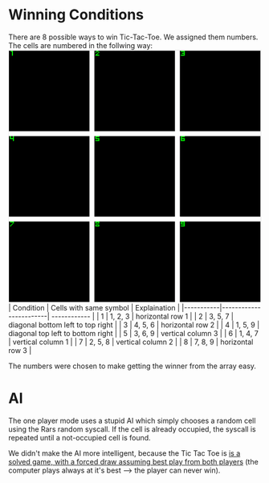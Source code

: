 # Winning Conditions
There are 8 possible ways to win Tic-Tac-Toe. We assigned them numbers.
The cells are numbered in the follwing way:
![game board](../documentation/board.png)
| Condition | Cells with same symbol | Explaination |
|-----------|------------------------| ------------ |
| 1         | 1, 2, 3                | horizontal row 1 |
| 2         | 3, 5, 7                | diagonal bottom left to top right |
| 3         | 4, 5, 6                | horizontal row 2 |
| 4         | 1, 5, 9                | diagonal top left to bottom right |
| 5         | 3, 6, 9                | vertical column 3 |
| 6         | 1, 4, 7                | vertical column 1 |
| 7         | 2, 5, 8                | vertical column 2 |
| 8         | 7, 8, 9                | horizontal row 3 |

The numbers were chosen to make getting the winner from the array easy.

# AI
The one player mode uses a stupid AI which simply chooses a random cell using the Rars random syscall. If the cell is already occupied, the syscall is repeated until a not-occupied cell is found.

We didn't make the AI more intelligent, because the Tic Tac Toe is [is a solved game, with a forced draw assuming best play from both players](https://en.wikipedia.org/wiki/Tic-tac-toe) (the computer plays always at it's best --> the player can never win).